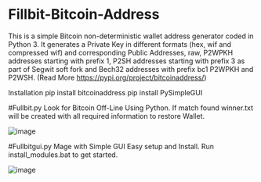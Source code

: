 # Fillbit-Bitcoin-Address
This is a simple Bitcoin non-deterministic wallet address generator coded in Python 3. It generates a Private Key in different formats (hex, wif and compressed wif) and corresponding Public Addresses, raw, P2WPKH addresses starting with prefix 1, P2SH addresses starting with prefix 3 as part of Segwit soft fork and Bech32 addresses with prefix bc1 P2WPKH and P2WSH. (Read More https://pypi.org/project/bitcoinaddress/)

Installation
pip install bitcoinaddress
pip install PySimpleGUI

#Fullbit.py Look for Bitcoin Off-Line  Using Python. If match found winner.txt will be created with all required information to restore Wallet.

![image](https://user-images.githubusercontent.com/88630056/140662544-5e02d9de-cb60-484e-bdcc-01bdb95c767a.png)


#Fullbitgui.py Mage with Simple GUI Easy setup and Install. Run install_modules.bat to get started.

![image](https://user-images.githubusercontent.com/88630056/140662524-4c78a74e-4ab4-4970-aa36-03d0a774a4ab.png)

